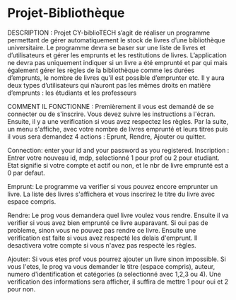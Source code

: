 # Projet-Bibliothèque

DESCRIPTION :
Projet CY-biblioTECH s’agit de réaliser un programme permettant de gérer automatiquement le stock de livres d’une bibliothèque universitaire. Le programme devra se baser sur une liste de livres et d’utilisateurs et gérer les emprunts et les restitutions de livres. L’application ne devra pas uniquement indiquer si un livre a été emprunté et par qui mais également gérer les règles de la bibliothèque comme les durées d’emprunts, le nombre de livres qu’il est possible d’emprunter etc. Il y aura deux types d’utilisateurs qui n’auront pas les mêmes droits en matière d’emprunts : les étudiants et les professeurs 

COMMENT IL FONCTIONNE :
Premièrement il vous est demandé de se connecter ou de s'inscrire. Vous devez suivre les instructions a l'écran. Ensuite, il y a une verification si vous avez respectez les règles. Par la suite, un menu s'affiche, avec votre nombre de livres emprunté et leurs titres puis  il vous sera demandez 4 actions : Eprunt, Rendre, Ajouter ou quitter. 

Connection: enter your id and your password as you registered.
Inscription : Entrer votre nouveau id, mdp, selectionné 1 pour prof ou 2 pour etudiant. Etat signifie si votre compte et actif ou non, et le nbr de livre emprunté est a 0 par defaut.

Emprunt: Le programme va verifier si vous pouvez encore emprunter un livre. La liste des livres s'affichera et vous inscrirez le titre du livre avec espace compris.

Rendre: Le prog vous demandera quel livre voulez vous rendre. Ensuite il va verifier si vous avez bien emprunté ce livre auparavant. Si oui pas de probleme, sinon vous ne pouvez pas rendre ce livre. Ensuite une verification est faite si vous avez respecté les delais d'emprunt. Il desactivera votre compte si vous n'avez pas respecté les règles.

Ajouter: Si vous etes prof vous pourrez ajouter un livre sinon impossible. Si vous l'etes, le prog va vous demander le titre (espace compris), auteur, numero d'identification et catégories (a selectionné avec 1,2,3 ou 4). Une verification des informations sera afficher, il suffira de mettre 1 pour oui et 2 pour non.
